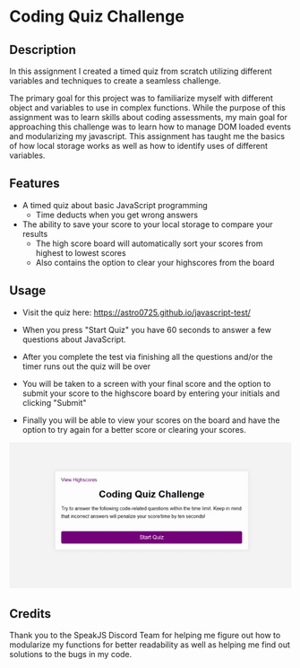 # Coding Quiz Challenge

## Description
In this assignment I created a timed quiz from scratch utilizing different variables and techniques to create a seamless challenge.

The primary goal for this project was to familiarize myself with different object and variables to use in complex functions.
While the purpose of this assignment was to learn skills about coding assessments, my main goal for approaching this challenge was to learn how to manage DOM loaded events and modularizing my javascript.
This assignment has taught me the basics of how local storage works as well as how to identify uses of different variables.

## Features
- A timed quiz about basic JavaScript programming
    - Time deducts when you get wrong answers
- The ability to save your score to your local storage to compare your results
    - The high score board will automatically sort your scores from highest to lowest scores
    - Also contains the option to clear your highscores from the board

## Usage
- Visit the quiz here: https://astro0725.github.io/javascript-test/

- When you press "Start Quiz" you have 60 seconds to answer a few questions about JavaScript.
- After you complete the test via finishing all the questions and/or the timer runs out the quiz will be over 
- You will be taken to a screen with your final score and the option to submit your score to the highscore board by entering your initials and clicking "Submit"
- Finally you will be able to view your scores on the board and have the option to try again for a better score or clearing your scores.

![Timed Quiz](assets/images/coding%20quiz%20challenge.gif)

## Credits
Thank you to the SpeakJS Discord Team for helping me figure out how to modularize my functions for better readability as well as helping me find out solutions to the bugs in my code.